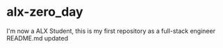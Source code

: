 # alx-zero_day
I'm now a ALX Student, this is my first repository as a full-stack engineer
README.md updated 
